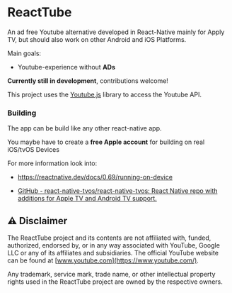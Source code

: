 # ReactTube

An ad free Youtube alternative developed in React-Native mainly for Apply TV, but should also work on other Android and iOS Platforms.

Main goals:

- Youtube-experience without **ADs**

**Currently still in development**, contributions welcome!

This project uses the [Youtube.js](https://github.com/LuanRT/YouTube.js) library to access the Youtube API.

### Building

The app can be build like any other react-native app.

You maybe have to create a **free Apple account** for building on real iOS/tvOS Devices

For more information look into:

- https://reactnative.dev/docs/0.69/running-on-device

- [GitHub - react-native-tvos/react-native-tvos: React Native repo with additions for Apple TV and Android TV support.](https://github.com/react-native-tvos/react-native-tvos)

## ⚠️ Disclaimer

The ReactTube project and its contents are not affiliated with, funded, authorized, endorsed by, or in any way associated with YouTube, Google LLC or any of its affiliates and subsidiaries. The official YouTube website can be found at [www.youtube.com](https://www.youtube.com/).

Any trademark, service mark, trade name, or other intellectual property rights used in the ReactTube project are owned by the respective owners.
